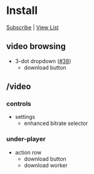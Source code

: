 # Install

[Subscribe](https://subscribe.adblockplus.org/?location=https%3A%2F%2Fneuter.mchang.xyz%2Ffilter%2Fpremium&title=yt-neuter%20premium) | [View List](https://neuter.mchang.xyz/filter/premium)

## video browsing
* 3-dot dropdown ([#38](https://github.com/mchangrh/yt-neuter/issues/38))
  * download button
## /video
### controls
* settings
  * enhanced bitrate selector
### under-player
* action row
  * download button
  * download worker